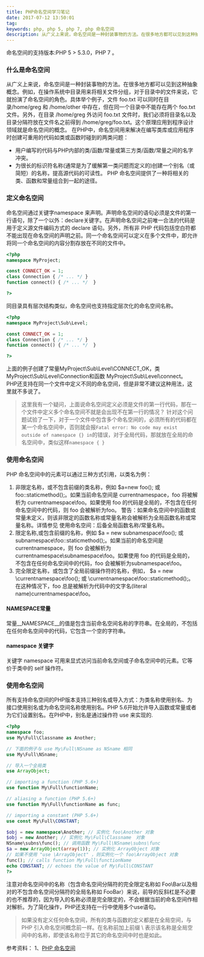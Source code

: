 ```yaml
---
title: PHP命名空间学习笔记
date: 2017-07-12 13:50:01
tag: 
keywords: php, php 5, php 7, php 命名空间
description: 从广义上来说，命名空间是一种封装事物的方法。在很多地方都可以见到这种抽象概念。
---
```


命名空间的支持版本:PHP 5 > 5.3.0，PHP 7 。

### 什么是命名空间
从广义上来说，命名空间是一种封装事物的方法。在很多地方都可以见到这种抽象概念。例如，在操作系统中目录用来将相关文件分组，对于目录中的文件来说，它就扮演了命名空间的角色。具体举个例子，文件 foo.txt 可以同时在目录/home/greg 和 /home/other 中存在，但在同一个目录中不能存在两个 foo.txt 文件。另外，在目录 /home/greg 外访问 foo.txt 文件时，我们必须将目录名以及目录分隔符放在文件名之前得到 /home/greg/foo.txt。这个原理应用到程序设计领域就是命名空间的概念。
在PHP中，命名空间用来解决在编写类库或应用程序时创建可重用的代码如类或函数时碰到的两类问题：

* 用户编写的代码与PHP内部的类/函数/常量或第三方类/函数/常量之间的名字冲突。
* 为很长的标识符名称(通常是为了缓解第一类问题而定义的)创建一个别名（或简短）的名称，提高源代码的可读性。
PHP 命名空间提供了一种将相关的类、函数和常量组合到一起的途径。

### 定义命名空间
命名空间通过关键字namespace 来声明。声明命名空间的语句必须是文件的第一行语句，除了一个以外：declare关键字。在声明命名空间之前唯一合法的代码是用于定义源文件编码方式的 declare 语句。另外，所有非 PHP 代码包括空白符都不能出现在命名空间的声明之前。同一个命名空间可以定义在多个文件中，即允许将同一个命名空间的内容分割存放在不同的文件中。
```php
<?php
namespace MyProject;

const CONNECT_OK = 1;
class Connection { /* ... */ }
function connect() { /* ... */  }

?>
```
同目录具有层次结构类似，命名空间也支持指定层次化的命名空间名称。
```php
<?php
namespace MyProject\Sub\Level;

const CONNECT_OK = 1;
class Connection { /* ... */ }
function connect() { /* ... */  }

?>
```
上面的例子创建了常量MyProject\Sub\Level\CONNECT_OK，类 MyProject\Sub\Level\Connection和函数 MyProject\Sub\Level\connect。
PHP还支持在同一个文件中定义不同的命名空间，但是非常不建议这种用法，这里就不多说了。
> 这里我有一个疑问，上面说命名空间定义必须是文件的第一行代码，那在一个文件中定义多个命名空间不就是会出现不在第一行的情况？
针对这个问题试验了一下，对于一个文件中包含多个命名空间的，必须所有的代码都在某一个命名空间中，否则就会报```Fatal error: No code may exist outside of namespace {} in```的错误，对于全局代码，那就放在全局的命名空间中，类似这样```namespace { }```


### 使用命名空间
PHP 命名空间中的元素可以通过三种方式引用，以类名为例：

1. 非限定名称，或不包含前缀的类名称，例如 $a=new foo(); 或 foo::staticmethod();。如果当前命名空间是 currentnamespace，foo 将被解析为 currentnamespace\foo。如果使用 foo 的代码是全局的，不包含在任何命名空间中的代码，则 foo 会被解析为foo。 警告：如果命名空间中的函数或常量未定义，则该非限定的函数名称或常量名称会被解析为全局函数名称或常量名称。详情参见 使用命名空间：后备全局函数名称/常量名称。
2. 限定名称,或包含前缀的名称，例如 $a = new subnamespace\foo(); 或 subnamespace\foo::staticmethod();。如果当前的命名空间是 currentnamespace，则 foo 会被解析为 currentnamespace\subnamespace\foo。如果使用 foo 的代码是全局的，不包含在任何命名空间中的代码，foo 会被解析为subnamespace\foo。
3. 完全限定名称，或包含了全局前缀操作符的名称，例如， $a = new \currentnamespace\foo(); 或 \currentnamespace\foo::staticmethod();。在这种情况下，foo 总是被解析为代码中的文字名(literal name)currentnamespace\foo。

#### **NAMESPACE**常量
常量__NAMESPACE__的值是包含当前命名空间名称的字符串。在全局的，不包括在任何命名空间中的代码，它包含一个空的字符串。

#### namespace 关键字
关键字 namespace 可用来显式访问当前命名空间或子命名空间中的元素。它等价于类中的 self 操作符。

### 使用命名空间
所有支持命名空间的PHP版本支持三种别名或导入方式：为类名称使用别名、为接口使用别名或为命名空间名称使用别名。PHP 5.6开始允许导入函数或常量或者为它们设置别名。在PHP中，别名是通过操作符 use 来实现的.
```php
<?php
namespace foo;
use My\Full\Classname as Another;

// 下面的例子与 use My\Full\NSname as NSname 相同
use My\Full\NSname;

// 导入一个全局类
use ArrayObject;

// importing a function (PHP 5.6+)
use function My\Full\functionName;

// aliasing a function (PHP 5.6+)
use function My\Full\functionName as func;

// importing a constant (PHP 5.6+)
use const My\Full\CONSTANT;

$obj = new namespace\Another; // 实例化 foo\Another 对象
$obj = new Another; // 实例化 My\Full\Classname　对象
NSname\subns\func(); // 调用函数 My\Full\NSname\subns\func
$a = new ArrayObject(array(1)); // 实例化 ArrayObject 对象
// 如果不使用 "use \ArrayObject" ，则实例化一个 foo\ArrayObject 对象
func(); // calls function My\Full\functionName
echo CONSTANT; // echoes the value of My\Full\CONSTANT
?>
```
注意对命名空间中的名称（包含命名空间分隔符的完全限定名称如 Foo\Bar以及相对的不包含命名空间分隔符的全局名称如 FooBar）来说，前导的反斜杠是不必要的也不推荐的，因为导入的名称必须是完全限定的，不会根据当前的命名空间作相对解析。为了简化操作，PHP还支持在一行中使用多个use语句。
> 如果没有定义任何命名空间，所有的类与函数的定义都是在全局空间，与 PHP 引入命名空间概念前一样。在名称前加上前缀 \ 表示该名称是全局空间中的名称，即使该名称位于其它的命名空间中时也是如此。

参考资料：
1、[PHP 命名空间](http://php.net/manual/zh/language.namespaces.php)
